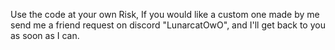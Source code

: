 Use the code at your own Risk, If you would like a custom one made by me send me a friend request on discord "LunarcatOwO", and I'll get back to you as soon as I can.